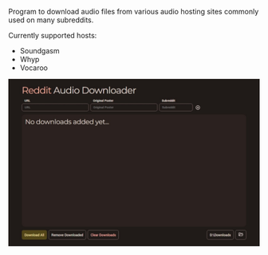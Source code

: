 Program to download audio files from various audio hosting sites commonly used
on many subreddits.

Currently supported hosts:
- Soundgasm
- Whyp
- Vocaroo

![Reddit Audio Download Manager](/screenshots/rad.jpeg)
